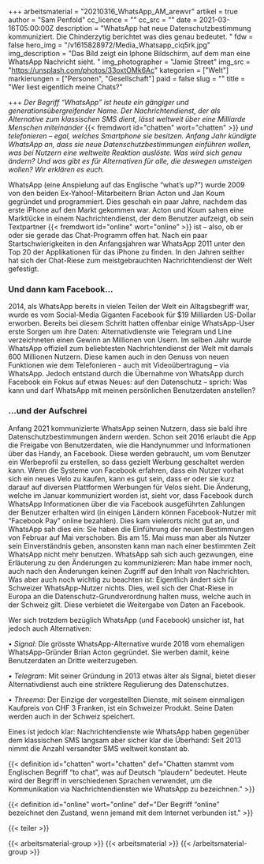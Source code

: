 +++
arbeitsmaterial = "20210316_WhatsApp_AM_arewvr"
artikel = true
author = "Sam Penfold"
cc_licence = ""
cc_src = ""
date = 2021-03-16T05:00:00Z
description = "WhatsApp hat neue Datenschutzbestimmung kommuniziert. Die Chinderzytig berichtet was dies genau bedeutet. "
fdw = false
hero_img = "/v1615828972/Media_Whatsapp_ciq5rk.jpg"
img_description = "Das Bild zeigt ein Iphone Bildschirm, auf dem man eine WhatsApp Nachricht sieht. "
img_photographer = "Jamie Street"
img_src = "https://unsplash.com/photos/33oxtOMk6Ac"
kategorien = ["Welt"]
markierungen = ["Personen", "Gesellschaft"]
paid = false
slug = ""
title = "Wer liest eigentlich meine Chats?"

+++
_Der Begriff “WhatsApp” ist heute ein gängiger und generationsübergreifender Name. Der Nachrichtendienst, der als Alternative zum klassischen SMS dient, lässt weltweit über eine Milliarde Menschen miteinander_ {{< fremdwort id="chatten" wort="chatten" >}} _und telefonieren – egal, welches Smartphone sie besitzen. Anfang Jahr kündigte WhatsApp an, dass sie neue Datenschutzbestimmungen einführen wollen, was bei Nutzern eine weltweite Reaktion auslöste. Was wird sich genau ändern? Und was gibt es für Alternativen für alle, die deswegen umsteigen wollen? Wir erklären es euch._

WhatsApp (eine Anspielung auf das Englische “what’s up?”) wurde 2009 von den beiden Ex-Yahoo!-Mitarbeitern Brian Acton und Jan Koum gegründet und programmiert. Dies geschah ein paar Jahre, nachdem das erste iPhone auf den Markt gekommen war. Acton und Koum sahen eine Marktlücke in einem Nachrichtendienst, der dem Benutzer aufzeigt, ob sein Textpartner {{< fremdwort id="online" wort="online" >}} ist – also, ob er oder sie gerade das Chat-Programm offen hat. Nach ein paar Startschwierigkeiten in den Anfangsjahren war WhatsApp 2011 unter den Top 20 der Applikationen für das iPhone zu finden. In den Jahren seither hat sich der Chat-Riese zum meistgebrauchten Nachrichtendienst der Welt gefestigt.

### Und dann kam Facebook…

2014, als WhatsApp bereits in vielen Teilen der Welt ein Alltagsbegriff war, wurde es vom Social-Media Giganten Facebook für $19 Milliarden US-Dollar erworben. Bereits bei diesem Schritt hatten offenbar einige WhatsApp-User erste Sorgen um ihre Daten: Alternativdienste wie Telegram und Line verzeichneten einen Gewinn an Millionen von Usern. Im selben Jahr wurde WhatsApp offiziell zum beliebtesten Nachrichtendienst der Welt mit damals 600 Millionen Nutzern. Diese kamen auch in den Genuss von neuen Funktionen wie dem Telefonieren - auch mit Videoübertragung – via WhatsApp. Jedoch entstand durch die Übernahme von WhatsApp durch Facebook ein Fokus auf etwas Neues: auf den Datenschutz – sprich: Was kann und darf WhatsApp mit meinen persönlichen Benutzerdaten anstellen?

### …und der Aufschrei

Anfang 2021 kommunizierte WhatsApp seinen Nutzern, dass sie bald ihre Datenschutzbestimmungen ändern werden. Schon seit 2016 erlaubt die App die Freigabe von Benutzerdaten, wie die Handynummer und Informationen über das Handy, an Facebook. Diese werden gebraucht, um vom Benutzer ein Werbeprofil zu erstellen, so dass gezielt Werbung geschaltet werden kann. Wenn die Systeme von Facebook erfahren, dass ein Nutzer vorhat sich ein neues Velo zu kaufen, kann es gut sein, dass er oder sie kurz darauf auf diversen Plattformen Werbungen für Velos sieht. Die Änderung, welche im Januar kommuniziert worden ist, sieht vor, dass Facebook durch WhatsApp Informationen über die via Facebook ausgeführten Zahlungen der Benutzer erhalten wird (in einigen Ländern können Facebook-Nutzer mit “Facebook Pay” online bezahlen). Dies kam vielerorts nicht gut an, und WhatsApp sah dies ein: Sie haben die Einführung der neuen Bestimmungen von Februar auf Mai verschoben. Bis am 15. Mai muss man aber als Nutzer sein Einverständnis geben, ansonsten kann man nach einer bestimmten Zeit WhatsApp nicht mehr benutzen. WhatsApp sah sich auch gezwungen, eine Erläuterung zu den Änderungen zu kommunizieren: Man habe immer noch, auch nach den Änderungen keinen Zugriff auf den Inhalt von Nachrichten. Was aber auch noch wichtig zu beachten ist: Eigentlich ändert sich für Schweizer WhatsApp-Nutzer nichts. Dies, weil sich der Chat-Riese in Europa an die Datenschutz-Grundverordnung halten muss, welche auch in der Schweiz gilt. Diese verbietet die Weitergabe von Daten an Facebook.

Wer sich trotzdem bezüglich WhatsApp (und Facebook) unsicher ist, hat jedoch auch Alternativen:

• _Signal_: Die grösste WhatsApp-Alternative wurde 2018 vom ehemaligen WhatsApp-Gründer Brian Acton gegründet. Sie werben damit, keine Benutzerdaten an Dritte weiterzugeben.

• _Telegram_: Mit seiner Gründung in 2013 etwas älter als Signal, bietet dieser Alternativdienst auch eine striktere Regulierung des Datenschutzes.

• _Threema_: Der Einzige der vorgestellten Dienste, mit seinem einmaligen Kaufpreis von CHF 3 Franken, ist ein Schweizer Produkt. Seine Daten werden auch in der Schweiz speichert.

Eines ist jedoch klar: Nachrichtendienste wie WhatsApp haben gegenüber dem klassischen SMS langsam aber sicher klar die Überhand: Seit 2013 nimmt die Anzahl versandter SMS weltweit konstant ab.

{{< definition id="chatten" wort="chatten" def="Chatten stammt vom Englischen Begriff “to chat”, was auf Deutsch “plaudern” bedeutet. Heute wird der Begriff in verschiedenen Sprachen verwendet, um die Kommunikation via Nachrichtendiensten wie WhatsApp zu bezeichnen." >}}

{{< definition id="online" wort="online" def="Der Begriff “online” bezeichnet den Zustand, wenn jemand mit dem Internet verbunden ist." >}}

{{< teiler >}}

{{< arbeitsmaterial-group >}}
{{< arbeitsmaterial >}}
{{< /arbeitsmaterial-group >}}